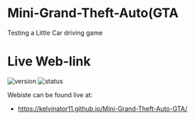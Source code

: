 # Mini-Grand-Theft-Auto(GTA
 Testing a Little Car driving game 

# Live Web-link
 ![version](https://img.shields.io/static/v1?label=version&message=1.0.20&color=important&style=for-the-badge) ![status](https://img.shields.io/static/v1?label=status&message=production&color=blue&style=for-the-badge)

Webiste can be found live at:
 * https://kelvinator11.github.io/Mini-Grand-Theft-Auto-GTA/
